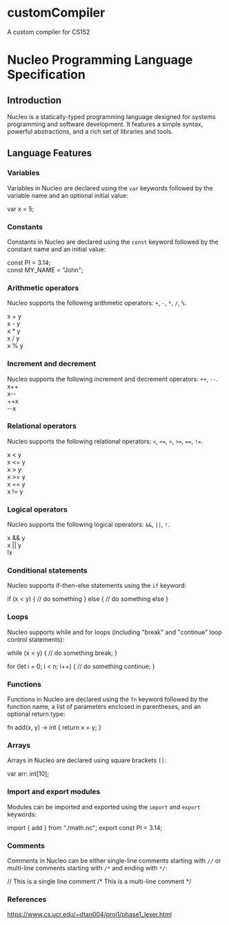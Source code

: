 # customCompiler
A custom compiler for CS152
# Nucleo Programming Language Specification

## Introduction

Nucleo is a statically-typed programming language designed for systems programming and software development. It features a simple syntax, powerful abstractions, and a rich set of libraries and tools.

## Language Features

### Variables

Variables in Nucleo are declared using the `var` keywords followed by the variable name and an optional initial value:

var x = 5;

### Constants

Constants in Nucleo are declared using the `const` keyword followed by the constant name and an initial value:

const PI = 3.14;\
const MY_NAME = "John";

### Arithmetic operators

Nucleo supports the following arithmetic operators: `+`, `-`, `*`, `/`, `%`.

x + y\
x - y\
x * y\
x / y\
x % y

### Increment and decrement

Nucleo supports the following increment and decrement operators: `++`, `--`.
x++\
x--\
++x\
--x

### Relational operators

Nucleo supports the following relational operators: `<`, `<=`, `>`, `>=`, `==`, `!=`.

x < y\
x <= y\
x > y\
x >= y\
x == y\
x != y

### Logical operators

Nucleo supports the following logical operators: `&&`, `||`, `!`.

x && y\
x || y\
!x

### Conditional statements

Nucleo supports if-then-else statements using the `if` keyword:

if (x < y) {
// do something
} else {
// do something else
}

### Loops

Nucleo supports while and for loops (including "break" and "continue" loop control statements):

while (x < y) {
// do something
  break;
}

for (let i = 0; i < n; i++) {
// do something
  continue;
}

### Functions

Functions in Nucleo are declared using the `fn` keyword followed by the function name, a list of parameters enclosed in parentheses, and an optional return type:

fn add(x, y) -> int {
  return x + y;
}

### Arrays

Arrays in Nucleo are declared using square brackets `[]`:

var arr: int[10];

### Import and export modules

Modules can be imported and exported using the `import` and `export` keywords:

import { add } from "./math.nc";
export const PI = 3.14;


### Comments

Comments in Nucleo can be either single-line comments starting with `//` or multi-line comments starting with `/*` and ending with `*/`:

// This is a single line comment
/* This is
a
multi-line
comment */

### References

https://www.cs.ucr.edu/~dtan004/proj1/phase1_lexer.html
